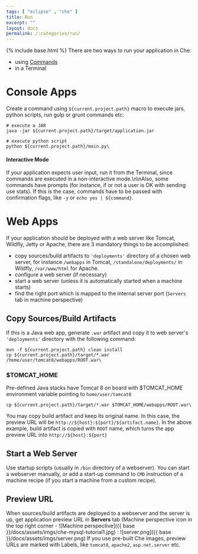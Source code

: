 ```yaml
---
tags: [ "eclipse" , "che" ]
title: Run
excerpt: ""
layout: docs
permalink: /:categories/run/
---
```

{% include base.html %}
There are two ways to run your application in Che:

* using [Commands]({{base}}/docs/ide/commands/index.html)
* in a Terminal


# Console Apps  
Create a command using `${current.project.path}` macro to execute jars, python scripts, run gulp or grunt commands etc:
```shell  
# execute a JAR
java -jar ${current.project.path}/target/application.jar

# execute python script
python ${current.project.path}/main.py\
```

#### Interactive Mode
If your application expects user input, run it from the Terminal, since commands are executed in a non-interactive mode.\n\nAlso, some commands have prompts (for instance, if or not a user is OK with sending use stats). If this is the case, commands have to be passed with confirmation flags, like `-y` or `echo yes | ${command}`.  


# Web Apps  
If your application should be deployed with a web server like Tomcat, Wildfly, Jetty or Apache, there are 3 mandatory things to be accomplished:

* copy sources/build artifacts to `'deployments'` directory of a chosen web server, for instance `/webapps` in Tomcat, `/standalone/deployments/` in Wildfly, `/var/www/html` for Apache.
* configure a web server (if necessary)
* start a web server (unless it is automatically started when a machine starts)
* find the right port which is mapped to the internal server port (`Servers` tab in machine perspective)

## Copy Sources/Build Artifacts

If this is a Java web app, generate `.war` artifact and copy it to web server's `'deployments'` directory with the following command:
```shell  
mvn -f ${current.project.path} clean install
cp ${current.project.path}/target/*.war /home/user/tomcat8/webapps/ROOT.war\
```

### $TOMCAT_HOME
Pre-defined Java stacks have Tomcat 8 on board with $TOMCAT_HOME environment variable pointing to `home/user/tomcat8`  


```shell  
cp ${current.project.path}/target/*.war $TOMCAT_HOME/webapps/ROOT.war\
```
You may copy build artifact and keep its original name. In this case, the preview URL will be `http://${host}:${port}/${artifact.name}`. In the above example, build artifact is copied with `ROOT` name, which turns the app preview URL into `http://${host}:${port}`

## Start a Web Server

Use startup scripts (usually in `/bin` directory of a webserver). You can start a webserver manually, or add a start-up command to `CMD` instruction of a machine recipe (if you start a machine from a custom recipe).

## Preview URL

When sources/build artifacts are deployed to a webserver and the server is up, get application preview URL in **Servers** tab (Machine perspective icon in the top right corner - ![Machine perspective]({{ base }}/docs/assets/imgs/che-mysql-tutorial1.jpg) :
![server.png]({{ base }}/docs/assets/imgs/server.png)
If you use pre-built Che images, preview URLs are marked with Labels, like `tomcat8`, `apache2`, `asp.net.server` etc.
